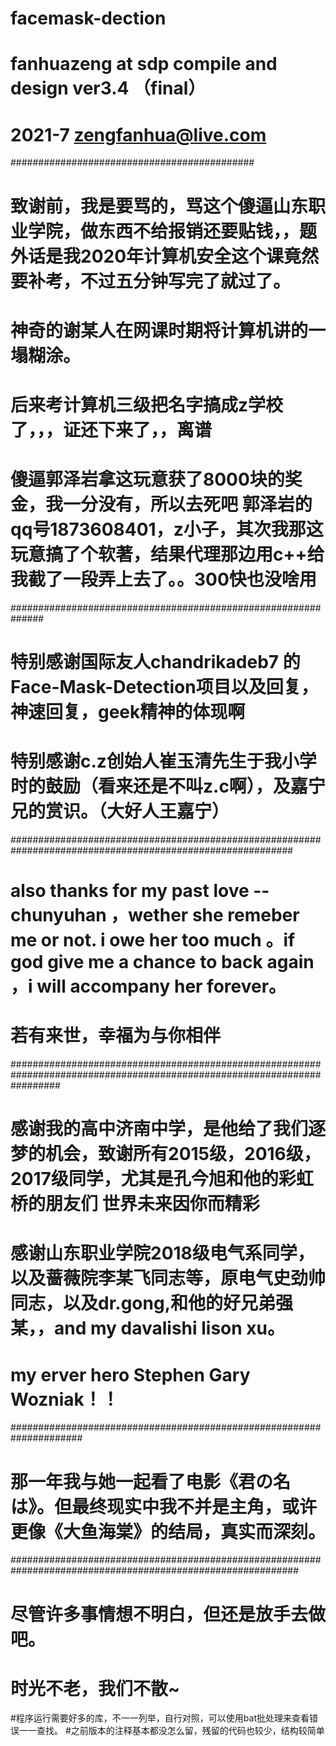 # facemask-dection
# fanhuazeng at sdp compile and design ver3.4 （final）
# 2021-7 zengfanhua@live.com 
############################################
# 致谢前，我是要骂的，骂这个傻逼山东职业学院，做东西不给报销还要贴钱，，题外话是我2020年计算机安全这个课竟然要补考，不过五分钟写完了就过了。
# 神奇的谢某人在网课时期将计算机讲的一塌糊涂。
# 后来考计算机三级把名字搞成z学校了，，，证还下来了，，离谱
# 傻逼郭泽岩拿这玩意获了8000块的奖金，我一分没有，所以去死吧 郭泽岩的qq号1873608401，z小子，其次我那这玩意搞了个软著，结果代理那边用c++给我截了一段弄上去了。。300快也没啥用
##############################################################
# 特别感谢国际友人chandrikadeb7 的Face-Mask-Detection项目以及回复，神速回复，geek精神的体现啊
# 特别感谢c.z创始人崔玉清先生于我小学时的鼓励（看来还是不叫z.c啊），及嘉宁兄的赏识。（大好人王嘉宁）
###########################################################################################################
# also thanks for my past love -- chunyuhan ，wether she remeber me or not.  i owe her too much 。if god give me a chance to back again ，i will accompany her forever。
# 若有来世，幸福为与你相伴
#########################################################################################################################
# 感谢我的高中济南中学，是他给了我们逐梦的机会，致谢所有2015级，2016级，2017级同学，尤其是孔今旭和他的彩虹桥的朋友们 世界未来因你而精彩 
# 感谢山东职业学院2018级电气系同学，以及蔷薇院李某飞同志等，原电气史劲帅同志，以及dr.gong,和他的好兄弟强某，，and my davalishi lison xu。
# my erver hero Stephen Gary Wozniak！！ 
#####################################################################
# 那一年我与她一起看了电影《君の名は》。但最终现实中我不并是主角，或许更像《大鱼海棠》的结局，真实而深刻。
############################################################################################################
# 尽管许多事情想不明白，但还是放手去做吧。
# 时光不老，我们不散~






#程序运行需要好多的库，不一一列举，自行对照，可以使用bat批处理来查看错误一一查找。
#之前版本的注释基本都没怎么留，残留的代码也较少，结构较简单
